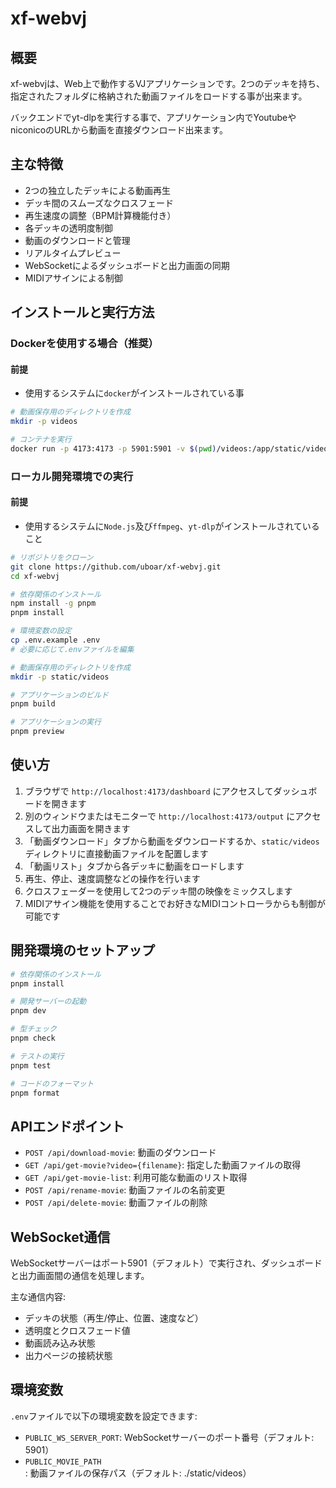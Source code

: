 # xf-webvj

<!-- ![logo](static/favicon.svg) -->

## 概要

xf-webvjは、Web上で動作するVJアプリケーションです。2つのデッキを持ち、指定されたフォルダに格納された動画ファイルをロードする事が出来ます。

バックエンドでyt-dlpを実行する事で、アプリケーション内でYoutubeやniconicoのURLから動画を直接ダウンロード出来ます。

## 主な特徴
- 2つの独立したデッキによる動画再生
- デッキ間のスムーズなクロスフェード
- 再生速度の調整（BPM計算機能付き）
- 各デッキの透明度制御
- 動画のダウンロードと管理
- リアルタイムプレビュー
- WebSocketによるダッシュボードと出力画面の同期
- MIDIアサインによる制御

## インストールと実行方法

### Dockerを使用する場合（推奨）

#### 前提

- 使用するシステムに`docker`がインストールされている事

```bash
# 動画保存用のディレクトリを作成
mkdir -p videos

# コンテナを実行
docker run -p 4173:4173 -p 5901:5901 -v $(pwd)/videos:/app/static/videos uboar/xf-webvj:latest
```

### ローカル開発環境での実行

#### 前提
  
- 使用するシステムに`Node.js`及び`ffmpeg`、`yt-dlp`がインストールされていること

```bash
# リポジトリをクローン
git clone https://github.com/uboar/xf-webvj.git
cd xf-webvj

# 依存関係のインストール
npm install -g pnpm
pnpm install

# 環境変数の設定
cp .env.example .env
# 必要に応じて.envファイルを編集

# 動画保存用のディレクトリを作成
mkdir -p static/videos

# アプリケーションのビルド
pnpm build

# アプリケーションの実行
pnpm preview
```

## 使い方

1. ブラウザで `http://localhost:4173/dashboard` にアクセスしてダッシュボードを開きます
2. 別のウィンドウまたはモニターで `http://localhost:4173/output` にアクセスして出力画面を開きます
3. 「動画ダウンロード」タブから動画をダウンロードするか、`static/videos` ディレクトリに直接動画ファイルを配置します
4. 「動画リスト」タブから各デッキに動画をロードします
5. 再生、停止、速度調整などの操作を行います
6. クロスフェーダーを使用して2つのデッキ間の映像をミックスします
7. MIDIアサイン機能を使用することでお好きなMIDIコントローラからも制御が可能です

## 開発環境のセットアップ

```bash
# 依存関係のインストール
pnpm install

# 開発サーバーの起動
pnpm dev

# 型チェック
pnpm check

# テストの実行
pnpm test

# コードのフォーマット
pnpm format
```

## APIエンドポイント

- `POST /api/download-movie`: 動画のダウンロード
- `GET /api/get-movie?video={filename}`: 指定した動画ファイルの取得
- `GET /api/get-movie-list`: 利用可能な動画のリスト取得
- `POST /api/rename-movie`: 動画ファイルの名前変更
- `POST /api/delete-movie`: 動画ファイルの削除

## WebSocket通信

WebSocketサーバーはポート5901（デフォルト）で実行され、ダッシュボードと出力画面間の通信を処理します。

主な通信内容:
- デッキの状態（再生/停止、位置、速度など）
- 透明度とクロスフェード値
- 動画読み込み状態
- 出力ページの接続状態

## 環境変数

`.env`ファイルで以下の環境変数を設定できます:

- `PUBLIC_WS_SERVER_PORT`: WebSocketサーバーのポート番号（デフォルト: 5901）
- `PUBLIC_MOVIE_PATH`: 動画ファイルの保存パス（デフォルト: ./static/videos）